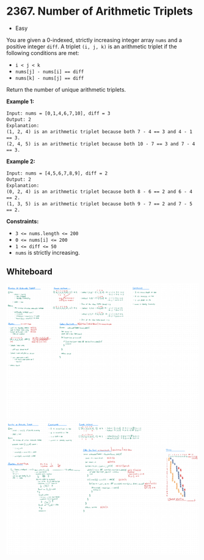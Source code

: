 # 2367. Number of Arithmetic Triplets
- Easy

You are given a 0-indexed, strictly increasing integer array `nums` and a
positive integer `diff`. A triplet `(i, j, k)` is an arithmetic triplet if the
following conditions are met:

- `i < j < k`
- `nums[j] - nums[i] == diff`
- `nums[k] - nums[j] == diff`

Return the number of unique arithmetic triplets.

**Example 1:**
```
Input: nums = [0,1,4,6,7,10], diff = 3
Output: 2
Explanation:
(1, 2, 4) is an arithmetic triplet because both 7 - 4 == 3 and 4 - 1 == 3.
(2, 4, 5) is an arithmetic triplet because both 10 - 7 == 3 and 7 - 4 == 3.
```

**Example 2:**
```
Input: nums = [4,5,6,7,8,9], diff = 2
Output: 2
Explanation:
(0, 2, 4) is an arithmetic triplet because both 8 - 6 == 2 and 6 - 4 == 2.
(1, 3, 5) is an arithmetic triplet because both 9 - 7 == 2 and 7 - 5 == 2.
```

**Constraints:**
- `3 <= nums.length <= 200`
- `0 <= nums[i] <= 200`
- `1 <= diff <= 50`
- `nums` is strictly increasing.

## Whiteboard
![Whiteboard Image 01][whiteboard-image-01]
![Whiteboard Image 02][whiteboard-image-02]

<!-- Refs -->
[whiteboard-image-01]: whiteboard-01.jpg
[whiteboard-image-02]: whiteboard-02.jpg
